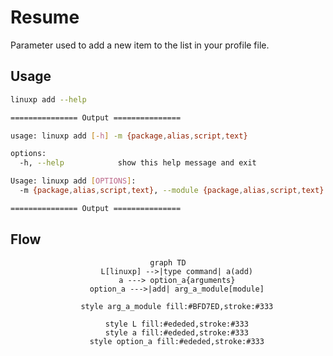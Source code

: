 # Resume

Parameter used to add a new item to the list in your profile file.

## Usage

```bash
linuxp add --help

=============== Output ===============

usage: linuxp add [-h] -m {package,alias,script,text}

options:
  -h, --help            show this help message and exit

Usage: linuxp add [OPTIONS]:
  -m {package,alias,script,text}, --module {package,alias,script,text}

=============== Output ===============
```

## Flow

<center>

``` mermaid
graph TD
    L[linuxp] -->|type command| a(add)
    a ---> option_a{arguments}
    option_a --->|add| arg_a_module[module]

    style arg_a_module fill:#BFD7ED,stroke:#333

    style L fill:#ededed,stroke:#333
    style a fill:#ededed,stroke:#333
    style option_a fill:#ededed,stroke:#333
```

</center>